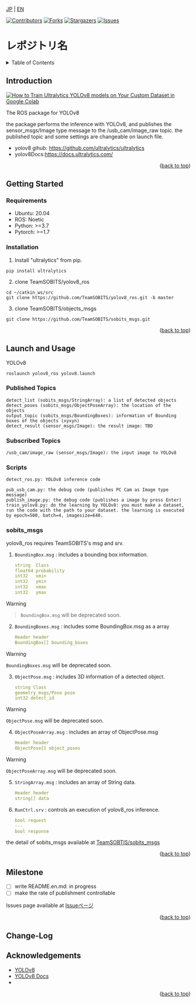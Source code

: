<a name="readme-top"></a>

[JP](README.md) | [EN](README.EN.md)

[![Contributors][contributors-shield]][contributors-url]
[![Forks][forks-shield]][forks-url]
[![Stargazers][stars-shield]][stars-url]
[![Issues][issues-shield]][issues-url]
<!-- [![MIT License][license-shield]][license-url] -->

# レポジトリ名

<!-- 目次 -->
<details>
  <summary>Table of Contents</summary>
  <ol>
    <li>
      <a href="#Introduction">Introduction</a>
    </li>
    <li>
      <a href="#Getting Started">Getting Started</a>
      <ul>
        <li><a href="#Requirements">Requirements</a></li>
        <li><a href="#Installation">Installation</a></li>
      </ul>
    </li>
    <li><a href="#Launch and Usage">Launch and Usage</a></li>
    <li><a href="#Milestone">Milestone</a></li>
    <li><a href="#Change-Log">Change-Log</a></li>
    <!-- <li><a href="#contributing">Contributing</a></li> -->
    <!-- <li><a href="#license">License</a></li> -->
    <li><a href="#Acknowledgements">Acknowledgements</a></li>
  </ol>
</details>



<!-- レポジトリの概要 -->
## Introduction

<!-- [![Product Name Screen Shot][product-screenshot]](https://example.com) -->
[![How to Train Ultralytics YOLOv8 models on Your Custom Dataset in Google Colab](https://img.youtube.com/vi/LNwODJXcvt4/0.jpg)](https://www.youtube.com/watch?v=LNwODJXcvt4)

<!-- YOLOv8のROS用パッケージ -->
The ROS package for YOLOv8
<!-- /usb_cam/image_rawトピックにsensor_msgs/Image型の画像データを配信することでYOLOv8による推論を行います。 -->
the package performs the inference with YOLOv8, and publishes the sensor_msgs/Image type message to the /usb_cam/image_raw topic. the published topic and some settings are changeable on launch file.

* yolov8 gihub: https://github.com/ultralytics/ultralytics
* yolov8Docs:https://docs.ultralytics.com/


<p align="right">(<a href="#readme-top">back to top</a>)</p>



<!-- セットアップ -->
## Getting Started
<!-- ここで，本レポジトリのセットアップ方法について説明してください． -->

### Requirements
* Ubuntu: 20.04
* ROS: Noetic
* Python: >=3.7
* Pytorch: >=1.7

### Installation

<!-- 1. pipよりultralyticsとrequirementsをインストール -->
1. Install "ultralytics" from pip.
```
pip install ultralytics
```

<!-- 2. TeamSOBITS/yolov8_rosのインストール -->
2. clone TeamSOBITS/yolov8_ros

```
cd ~/catkin_ws/src
git clone https://github.com/TeamSOBITS/yolov8_ros.git -b master
```

<!-- 3. TeamSOBITS/sobits_msgsをインストール -->
3. clone TeamSOBITS/objects_msgs
```
git clone https://github.com/TeamSOBITS/sobits_msgs.git
```
<p align="right">(<a href="#readme-top">back to top</a>)</p>



<!-- 実行・操作方法 -->
## Launch and Usage

<!-- デモの実行方法やスクリーンショットがあるとわかりやすくなるでしょう -->
YOLOv8
```
roslaunch yolov8_ros yolov8.launch
```


### Published Topics
```
detect_list (sobits_msgs/StringArray): a list of detected objects
detect_poses (sobits_msgs/ObjectPoseArray): the location of the objects
output_topic (sobits_msgs/BoundingBoxes): information of Bounding boxes of the objects (xyxyn)
detect_result (sensor_msgs/Image): the result image: TBD
```
### Subscribed Topics
```
/usb_cam/image_raw (sensor_msgs/Image): the input image to YOLOv8
```
### Scripts
```
detect_ros.py: YOLOv8 inference code

pub_usb_cam.py: the debug code (publishes PC Cam as Image type message)
publish_image.py: the debug code (publishes a image by press Enter)
train_yolov8.py: do the learning by YOLOv8: you must make a dataset, run the code with the path to your dataset. the learning is executed by epoch=500, batch=4, imagesize=640.
```

### sobits_msgs
<!-- yolov8_rosはBoundingBoxの処理に独自のmsgとsrvを使用します． -->
yolov8_ros requires TeamSOBITS's msg and srv.
1.  `BoundingBox.msg` : includes a bounding box information.
    ```yaml
    string  Class
    float64 probability
    int32   xmin
    int32   ymin
    int32   xmax
    int32   ymax
    ```

> [!WARNING]
<!-- > `BoundingBox.msg`は今後廃止状態（deprecated）になる予定です． -->
> `BoundingBox.msg` will be deprecated soon.

2.  `BoundingBoxes.msg` : includes some BoundingBox.msg as a array
    ```yaml
    Header header
    BoundingBox[] bounding_boxes
    ```

> [!WARNING]
> `BoundingBoxes.msg` will be deprecated soon.

3.  `ObjectPose.msg` : includes 3D information of a detected object.
    ```yaml
    string Class
    geometry_msgs/Pose pose
    int32 detect_id
    ```

> [!WARNING]
> `ObjectPose.msg` will be deprecated soon.

4.  `ObjectPoseArray.msg` : includes an array of ObjectPose.msg
    ```yaml
    Header header
    ObjectPose[] object_poses
    ```

> [!WARNING]
> `ObjectPoseArray.msg` will be deprecated soon.

5.  `StringArray.msg` : includes an array of String data.
    ```yaml
    Header header
    string[] data
    ```

6.  `RunCtrl.srv` : controls an execution of yolov8_ros inference.
    ```yaml
    bool request
    ---
    bool response
    ```

the detail of sobits_msgs available at [TeamSOBTIS/sobits_msgs](https://github.com/TeamSOBITS/sobits_msgs)

<p align="right">(<a href="#readme-top">back to top</a>)</p>



<!-- マイルストーン -->
## Milestone

- [ ] write README.en.md: in progress
- [ ] make the rate of publishment controllable

Issues page available at [Issueページ](https://github.com/TeamSOBITS/yolov8_ros/issues)

<p align="right">(<a href="#readme-top">back to top</a>)</p>



<!-- 変更履歴 -->
## Change-Log

<!-- - 2.0: 代表的なタイトル
  - 詳細 1
  - 詳細 2
  - 詳細 3
- 1.1: 代表的なタイトル
  - 詳細 1
  - 詳細 2
  - 詳細 3
- 1.0: 代表的なタイトル
  - 詳細 1
  - 詳細 2
  - 詳細 3 -->

<!-- CONTRIBUTING -->
<!-- ## Contributing

Contributions are what make the open source community such an amazing place to learn, inspire, and create. Any contributions you make are **greatly appreciated**.

If you have a suggestion that would make this better, please fork the repo and create a pull request. You can also simply open an issue with the tag "enhancement".
Don't forget to give the project a star! Thanks again!

1. Fork the Project
2. Create your Feature Branch (`git checkout -b feature/AmazingFeature`)
3. Commit your Changes (`git commit -m 'Add some AmazingFeature'`)
4. Push to the Branch (`git push origin feature/AmazingFeature`)
5. Open a Pull Request

<p align="right">(<a href="#readme-top">back to top</a>)</p> -->



<!-- LICENSE -->
<!-- ## License

Distributed under the MIT License. See `LICENSE.txt` for more information.

<p align="right">(<a href="#readme-top">back to top</a>)</p> -->



<!-- 参考文献 -->
## Acknowledgements

* [YOLOv8](https://github.com/ultralytics/ultralytics)
* [YOLOv8 Docs](https://docs.ultralytics.com/)
* []()

<p align="right">(<a href="#readme-top">back to top</a>)</p>



<!-- MARKDOWN LINKS & IMAGES -->
<!-- https://www.markdownguide.org/basic-syntax/#reference-style-links -->
[contributors-shield]: https://img.shields.io/github/contributors/TeamSOBITS/yolov8_ros.svg?style=for-the-badge
[contributors-url]: https://github.com/TeamSOBITS/yolov8_ros/graphs/contributors
[forks-shield]: https://img.shields.io/github/forks/TeamSOBITS/yolov8_ros.svg?style=for-the-badge
[forks-url]: https://github.com/TeamSOBITS/yolov8_ros/network/members
[stars-shield]: https://img.shields.io/github/stars/TeamSOBITS/yolov8_ros.svg?style=for-the-badge
[stars-url]: https://github.com/TeamSOBITS/yolov8_ros/stargazers
[issues-shield]: https://img.shields.io/github/issues/TeamSOBITS/yolov8_ros.svg?style=for-the-badge
[issues-url]: https://github.com/TeamSOBITS/yolov8_ros/issues
<!-- [license-shield]: https://img.shields.io/github/license/TeamSOBITS/yolov8_ros.svg?style=for-the-badge
[license-url]: https://github.com/TeamSOBITS/yolov8_ros/blob/master/LICENSE.txt -->